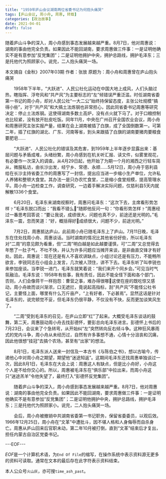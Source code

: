 ```yaml
---
title: "1959年庐山会议湖南两位省委书记为何抱头痛哭"
tags: [庐山会议, 周小舟, 周惠, 转载]
categories: [政治故事]
date: 2021-04-01
draft: false
---
```

随着庐山斗争的深入，周小舟感到事态发展越来越严重。8月7日，他对周惠说：湖南的事由他完全负责。如果因此不能回湖南，要求周惠做三件事：一是证明他确实不是有意参加“反党集团”；二是证明他拥护中央，拥护总路线，拥护毛泽东；三是托他代为照顾家小。说完，二人抱头痛哭一场。

<!--more-->

本文摘自《金秋》2007年03期 作者：张放 原题为：周小舟和周惠曾在庐山抱头痛哭

　　1958年下半年，“大跃进”、人民公社化运动在中国大地上成风，人们头脑过热，瞎指挥、浮夸风和“共产风”为主要标志的“左”倾错误严重泛滥。时任湖南省委第一书记的周小舟，却对人民公社“一大二公”始终持保留态度，主张公社规模“搞得小些”，对于“共产风”和大搞土法炼钢也非常担心，因此同省委书记周惠等研究决定：停止土法炼钢。这使得湖南多数土高炉，没有点火就下马了。对于口粮控制也比较紧，没有放开肚皮吃饭。同年11月，中央在广州召开全国农业会议，周小舟和周惠研究主张实报产量，结果在会上湖南被插了白旗，成了全国倒数第一。可第二年，插了红旗的湖北、广东、河南等省，到头来跟插了白旗的湖南要猪肉要粮食要肥皂……

　　“大跃进”、人民公社化的错误及其危害，到1959年上半年逐步显露出来：基层问题与矛盾成堆，头绪纷繁，周小舟感到在机关听汇报、读文件，似雾里观花，有必要作一次深入的调查。从4月29日起，他开始了为期一个月的湘西之行轻车简从，微服私访，由长沙出发，经宁乡、常德、永顺……5月12日，周小舟于慈利县给在长沙主持省委工作的周惠写了一封信，提出应当进一步缩小生产单位，允许私人养猪和整顿大食堂。其办法一是只办农忙食堂，二是缩小食堂规模，提高管理水平。周小舟一边检查工作，调查研究，一边着手解决实际问题，仅慈利县5天内就解散1336个食堂。

　　6月20日，毛泽东来湖南视察时，周惠问毛泽东：“这次下去，主席看形势怎样﹖”毛泽东脱口而出：“我看不错么”随即他反问一句：“你看形势怎样﹖”周惠经过一番思考回答说：“要让我说，成绩很大，问题也真不少，前途还是光明的。”毛泽东一震，忽而笑道：“好，概括得好成绩很大，问题不少，前途光明。”

　　7月2日，周惠抵达庐山，此前周小舟已随毛泽东上了庐山。7月11日晚，毛泽东在住处找周小舟、周惠谈话。当时湖南的情况比其他省份好些，所以毛泽东对“二周”的意见颇为看重，但“二周”明白越是如此越要谨慎，可“二周”又总觉得去年憋了一肚子气，不吐不快，并认为许多问题应当摊开来谈，是非曲直交锋才有好处。因此，周惠说：现在还是有人不喜欢讲缺点，小组讨论还是有压力，不能畅所欲言，李锐同志在小组会上发言，几次被人顶住，讲不下去。毛泽东听了叫李锐也来参加座谈。当李锐一进门，毛泽东就笑着说：“我们来开个同乡会。”可见当时气氛融洽。毛泽东说：1958年有些事，我有责任，因此不能全怪下面和各个部门，否则，人们会像蒋干一样抱怨：曹营之事，难办得很哪这使在座的既吃惊又感动，周小舟故而谈兴渐浓，口无遮拦，竟说起高指标，刮“共产风”不能怪公社书记，主要怪上面，哪里有什么万斤亩产，“上有好者，下必甚焉”。显然这话是针对毛泽东的，说完顿觉不妥，但毛泽东仍很平静，不仅没有不快，反而更加谈笑风生了。

　　“二周”受到毛泽东的召见，在庐山立即“红”了起来。大概受毛泽东谈话的鼓舞，第二天，周惠鼓动周小舟去找彭德怀，要彭总向毛泽东进言。彭德怀上书后的7月23日，会议来了个急转弯，从开始纠“左”突然转向反右倾斗争。这种狂风暴雨式的党内斗争，周小舟从未经历过，自然有许多事想不通，心情十分沮丧和沉痛，因此他很想“挂冠”去搞个农场，甚至有“出家”的想法。

　　8月1日，毛泽东派人送来一封信及一本古书《与陈伯之书》，想以古喻今，传递他心中对周小舟之期望，期望他“迷途知返”。这期间毛泽东还找周惠单独谈过一次，因此8月1日，毛泽东在大会上说：周惠这人有缺点，但是比小舟好，小舟这个人是不给你交心的。所以，周惠被毛泽东在“俱乐部”中拉出来，而周小舟这只“迷途羔羊”令他失望了，最终打入“彭德怀反党集团”。

　　随着庐山斗争的深入，周小舟感到事态发展越来越严重。8月7日，他对周惠说：湖南的事由他完全负责。如果因此不能回湖南，要求周惠做三件事：一是证明他确实不是有意参加“反党集团”；二是证明他拥护中央，拥护总路线，拥护毛泽东；三是托他代为照顾家小。说完，二人抱头痛哭一场。

　　会后，周小舟被撤销中共湖南省委第一书记职务，保留省委委员，以观后效。1966年12月25日，周小舟在“文革”中遭批斗，因不堪人格和人身侮辱而自杀身亡。周惠从庐山回来后官职未动，第二年10月被打倒，直到“文革”结束后才复出，担任内蒙古自治区党委书记。

---EOF---

*EOF*是一个计算机术语，为`End Of File`的缩写，在操作系统中表示资料源无更多的资料可读取。通常在文本的最后存在此字符表示资料结束。

本人公众号`火山灰`，亦可搜`time_ash_past`。
